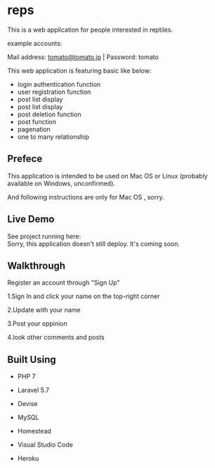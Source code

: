 # reps

This is a web application for people interested in reptiles.

example accounts:

Mail address: tomato@tomato.jp | Password: tomato

This web application is featuring basic like below:

* login authentication function
* user registration function
* post list display
* post list display 
* post deletion function
* post function
* pagenation
* one to many relationship

## Prefece

This application is intended to be used on Mac OS  or Linux (probably available on Windows, unconfirmed).

And following instructions are only for Mac OS , sorry.

## Live Demo
See project running here:  
Sorry, this application doesn't still deploy. It's coming soon. 

## Walkthrough
Register an account through "Sign Up"

1.Sign In and click your name on the top-right corner  

2.Update with your name  

3.Post your oppinion  

4.look other comments and posts

## Built Using
* PHP 7

* Laravel 5.7

* Devise

* MySQL

* Homestead

* Visual Studio Code

* Heroku
